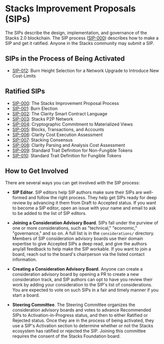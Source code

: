 # Stacks Improvement Proposals (SIPs)

The SIPs describe the design, implementation, and governance
of the Stacks 2.0 blockchain.  The SIP process
([SIP-000](./sips/sip-000/sip-000-stacks-improvement-proposal-process.md))
describes how to make a SIP and get it ratified.  Anyone in the Stacks community
may submit a SIP.

## SIPs in the Process of Being Activated

* [SIP-012](./sips/sip-012/sip-012-cost-limits-network-upgrade.md): Burn Height 
Selection for a Network Upgrade to Introduce New Cost-Limits

## Ratified SIPs

* [SIP-000](./sips/sip-000/sip-000-stacks-improvement-proposal-process.md): The
  Stacks Improvement Proposal Process
* [SIP-001](./sips/sip-001/sip-001-burn-election.md): Burn Election
* [SIP-002](./sips/sip-002/sip-002-smart-contract-language.md): The Clarity
  Smart Contract Language
* [SIP-003](./sips/sip-003/sip-003-peer-network.md): Stacks P2P Network
* [SIP-004](./sips/sip-004/sip-004-materialized-view.md): Cryptographic
  Commitment to Materialized Views
* [SIP-005](./sips/sip-005/sip-005-blocks-and-transactions.md): Blocks,
  Transactions, and Accounts
* [SIP-006](./sips/sip-006/sip-006-runtime-cost-assessment.md): Clarity Cost
  Execution Assessment
* [SIP-007](./sips/sip-007/sip-007-stacking-consensus.md): Stacking Consensus
* [SIP-008](./sips/sip-008/sip-008-analysis-cost-assessment.md): Clarity Parsing
  and Analysis Cost Assessment
* [SIP-009](./sips/sip-009/sip-009-nft-standard.md): Standard Trait Definition
  for Non-Fungible Tokens
* [SIP-010](./sips/sip-010/sip-010-fungible-token-standard.md): Standard Trait Definition for Fungible Tokens

## How to Get Involved

There are several ways you can get involved with the SIP process:

* **SIP Editor**.  SIP editors help SIP authors make sure their SIPs are
  well-formed and follow the right process.  They help get SIPs ready for deep
review by advancing it them from Draft to Accepted status.  If you want to become a SIP editor, 
open an issue with your name and email to ask to be added to the list of SIP editors.

* **Joining a Consideration Advisory Board**.  SIPs fall under the purview of
  one or more considerations, such as "technical," "economic," "governance,"
and so on.  A full list is in the `considerations/` directory.  Members of SIP
consideration advisory boards use their domain expertise to give Accepted SIPs a
deep read, and give the authors any/all feedback to help make the SIP workable.
If you want to join a board, reach out to the board's chairperson via the
listed contact information.

* **Creating a Consideration Advisory Board**.  Anyone can create a
consideration advisory board by opening a PR to create a new
consideration track, and SIP authors can opt to have you review their work by
adding your consideration to the SIP's list of considerations.  You are expected
to vote on such SIPs in a fair and timely manner if you start a board.

* **Steering Committee**.  The Steering Committee organizes the consideration
  advisory boards and votes to advance Recommended SIPs to
Activation-in-Progress status, and then to either Ratified or Rejected status.
Once they are in the process of being activated,
they use a SIP's Activation section to determine whether or not the Stacks
ecosystem has ratified or rejected the SIP.  Joining this committee requires the
consent of the Stacks Foundation board.
